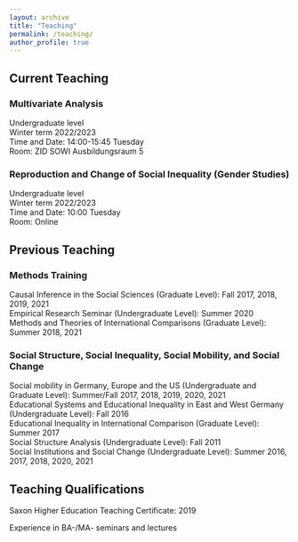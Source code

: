 ```yaml
---
layout: archive
title: "Teaching"
permalink: /teaching/
author_profile: true
---
```


## Current Teaching

### Multivariate Analysis
Undergraduate level<br /> Winter term 2022/2023<br /> Time and Date: 14:00-15:45 Tuesday<br /> Room: ZID SOWI Ausbildungsraum 5

### Reproduction and Change of Social Inequality (Gender Studies)
Undergraduate level<br /> Winter term 2022/2023<br /> Time and Date: 10:00 Tuesday<br /> Room: Online



## Previous Teaching

### Methods Training

Causal Inference in the Social Sciences (Graduate Level): Fall 2017, 2018, 2019, 2021<br /> Empirical Research Seminar (Undergraduate Level): Summer 2020<br />Methods and Theories of International Comparisons (Graduate Level): Summer 2018, 2021


### Social Structure, Social Inequality, Social Mobility, and Social Change

Social mobility in Germany, Europe and the US (Undergraduate and Graduate Level): Summer/Fall 2017, 2018, 2019, 2020, 2021<br />Educational Systems and Educational Inequality in East and West Germany (Undergraduate Level): Fall 2016<br /> Educational Inequality in International Comparison (Graduate Level): Summer 2017<br />Social Structure Analysis (Undergraduate Level): Fall 2011<br />Social Institutions and Social Change (Undergraduate Level): Summer 2016, 2017, 2018, 2020, 2021



## Teaching Qualifications

Saxon Higher Education Teaching Certificate: 2019

Experience in BA-/MA- seminars and lectures
